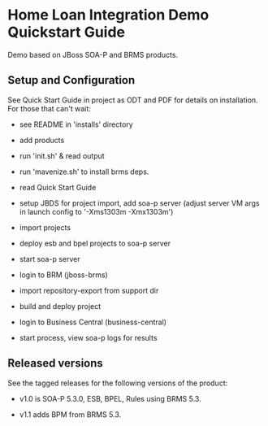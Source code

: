 Home Loan Integration Demo Quickstart Guide
===========================================

Demo based on JBoss SOA-P and BRMS products.

Setup and Configuration
-----------------------

See Quick Start Guide in project as ODT and PDF for details on installation. For those that can't wait:

- see README in 'installs' directory

- add products 

- run 'init.sh' & read output

- run 'mavenize.sh' to install brms deps.

- read Quick Start Guide

- setup JBDS for project import, add soa-p server (adjust server VM args in launch config to '-Xms1303m -Xmx1303m')

- import projects

- deploy esb and bpel projects to soa-p server

- start soa-p server

- login to BRM (jboss-brms)

- import repository-export from support dir

- build and deploy project

- login to Business Central (business-central)

- start process, view soa-p logs for results


Released versions
-----------------

See the tagged releases for the following versions of the product:

- v1.0 is SOA-P 5.3.0, ESB, BPEL, Rules using BRMS 5.3.

- v1.1 adds BPM from BRMS 5.3.
